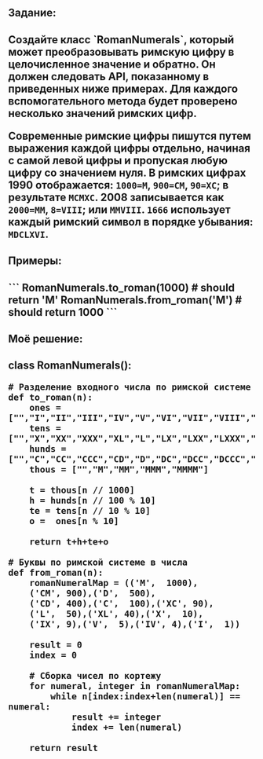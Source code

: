<h2>Задание:<h2>
Создайте класс `RomanNumerals`, который может преобразовывать римскую цифру в целочисленное значение и обратно. Он должен следовать API, показанному в приведенных ниже примерах. Для каждого вспомогательного метода будет проверено несколько значений римских цифр.

Современные римские цифры пишутся путем выражения каждой цифры отдельно, начиная с самой левой цифры и пропуская любую цифру со значением нуля. В римских цифрах 1990 отображается: `1000=M`, `900=CM`, `90=XC`; в результате `MCMXC`. 2008 записывается как `2000=MM`, `8=VIII`; или `MMVIII`. `1666` использует каждый римский символ в порядке убывания: `MDCLXVI`.

<h2>Примеры:<h2>
```
RomanNumerals.to_roman(1000) # should return 'M'
RomanNumerals.from_roman('M') # should return 1000
```

<h2>Моё решение:<h2>

class RomanNumerals():

    # Разделение входного числа по римской системе
    def to_roman(n):
        ones = ["","I","II","III","IV","V","VI","VII","VIII","IX"]
        tens = ["","X","XX","XXX","XL","L","LX","LXX","LXXX","XC"]
        hunds = ["","C","CC","CCC","CD","D","DC","DCC","DCCC","CM"]
        thous = ["","M","MM","MMM","MMMM"]

        t = thous[n // 1000]
        h = hunds[n // 100 % 10]
        te = tens[n // 10 % 10]
        o =  ones[n % 10]

        return t+h+te+o

    # Буквы по римской системе в числа
    def from_roman(n):
        romanNumeralMap = (('M',  1000),
        ('CM', 900),('D',  500),
        ('CD', 400),('C',  100),('XC', 90),
        ('L',  50),('XL', 40),('X',  10),
        ('IX', 9),('V',  5),('IV', 4),('I',  1))

        result = 0
        index = 0

        # Сборка чисел по кортежу
        for numeral, integer in romanNumeralMap:
            while n[index:index+len(numeral)] == numeral:
                result += integer
                index += len(numeral)

        return result
